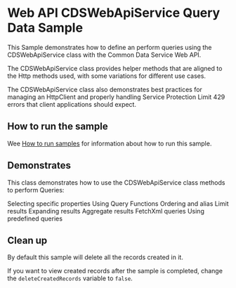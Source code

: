 ﻿# Web API CDSWebApiService Query Data Sample

This Sample demonstrates how to define an perform queries using the CDSWebApiService class with the Common Data Service Web API.

The CDSWebApiService class provides helper methods that are aligned to the Http methods used, with some variations for different use cases.

The CDSWebApiService class also demonstrates best practices for managing an HttpClient and properly handling Service Protection Limit 429 errors that client applications should expect.

## How to run the sample

Wee [How to run samples](https://github.com/microsoft/PowerApps-Samples/blob/master/cds/README.md) for information about how to run this sample.

## Demonstrates

This class demonstrates how to use the CDSWebApiService class methods to perform Queries:

Selecting specific properties
Using Query Functions
Ordering and alias
Limit results
Expanding results
Aggregate results
FetchXml queries
Using predefined queries

## Clean up

By default this sample will delete all the records created in it.

If you want to view created records after the sample is completed, change the `deleteCreatedRecords` variable to `false`.
